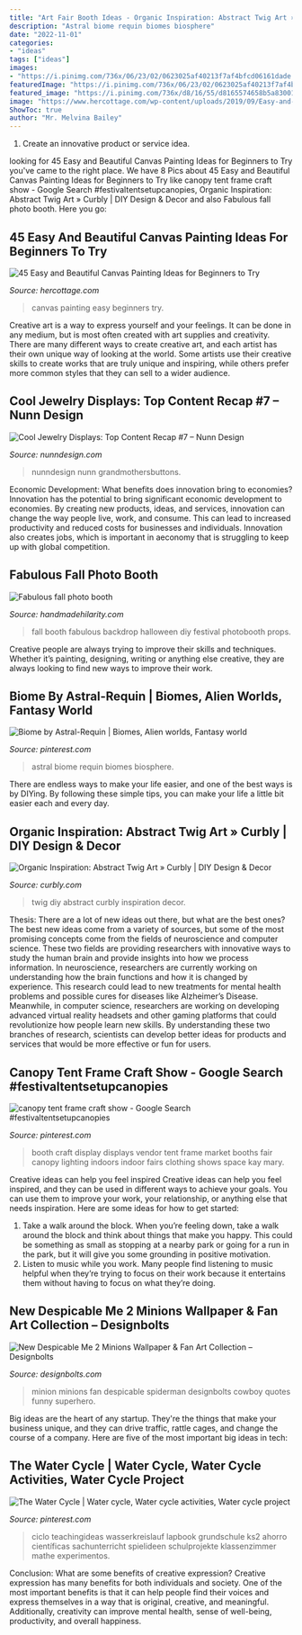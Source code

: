 ```yaml
---
title: "Art Fair Booth Ideas - Organic Inspiration: Abstract Twig Art » Curbly"
description: "Astral biome requin biomes biosphere"
date: "2022-11-01"
categories:
- "ideas"
tags: ["ideas"]
images:
- "https://i.pinimg.com/736x/06/23/02/0623025af40213f7af4bfcd06161dade.jpg"
featuredImage: "https://i.pinimg.com/736x/06/23/02/0623025af40213f7af4bfcd06161dade.jpg"
featured_image: "https://i.pinimg.com/736x/d8/16/55/d8165574658b5a83001b7bdb1dd50bb5--biomes-astral.jpg"
image: "https://www.hercottage.com/wp-content/uploads/2019/09/Easy-and-Beautiful-Canvas-Painting-Ideas-for-Beginners-to-Try-35.jpg"
ShowToc: true
author: "Mr. Melvina Bailey"
---
```



1. Create an innovative product or service idea.

	

		
looking for 45 Easy and Beautiful Canvas Painting Ideas for Beginners to Try you've came to the right place. We have 8 Pics about 45 Easy and Beautiful Canvas Painting Ideas for Beginners to Try like canopy tent frame craft show - Google Search #festivaltentsetupcanopies, Organic Inspiration: Abstract Twig Art » Curbly | DIY Design &amp; Decor and also Fabulous fall photo booth. Here you go:
		
    
## 45 Easy And Beautiful Canvas Painting Ideas For Beginners To Try

<img loading=lazy src="https://www.hercottage.com/wp-content/uploads/2019/09/Easy-and-Beautiful-Canvas-Painting-Ideas-for-Beginners-to-Try-35.jpg" onerror="this.onerror=null;this.src='https://tse4.mm.bing.net/th?id=OIP.fQDdDCaxVlQpnO1xJlyLkQHaNq&amp;pid=15.1';" alt="45 Easy and Beautiful Canvas Painting Ideas for Beginners to Try">

_Source: hercottage.com_

>canvas painting easy beginners try. 

	

Creative art is a way to express yourself and your feelings. It can be done in any medium, but is most often created with art supplies and creativity. There are many different ways to create creative art, and each artist has their own unique way of looking at the world. Some artists use their creative skills to create works that are truly unique and inspiring, while others prefer more common styles that they can sell to a wider audience.

    
## Cool Jewelry Displays: Top Content Recap #7 – Nunn Design

<img loading=lazy src="https://www.nunndesign.com/wp-content/uploads/2017/08/IMG_9959-570.jpg" onerror="this.onerror=null;this.src='https://tse3.mm.bing.net/th?id=OIP.lNm6g-1CWNfolyXSCH-AjgHaLH&amp;pid=15.1';" alt="Cool Jewelry Displays: Top Content Recap #7 – Nunn Design">

_Source: nunndesign.com_

>nunndesign nunn grandmothersbuttons. 

	

Economic Development: What benefits does innovation bring to economies?
Innovation has the potential to bring significant economic development to economies. By creating new products, ideas, and services, innovation can change the way people live, work, and consume. This can lead to increased productivity and reduced costs for businesses and individuals. Innovation also creates jobs, which is important in aeconomy that is struggling to keep up with global competition.

    
## Fabulous Fall Photo Booth

<img loading=lazy src="http://www.handmadehilarity.com/wp-content/uploads/2013/11/fall-photobooth.jpg" onerror="this.onerror=null;this.src='https://tse1.mm.bing.net/th?id=OIP.spL_RxOKlEng3dpQZgrLrwHaJ4&amp;pid=15.1';" alt="Fabulous fall photo booth">

_Source: handmadehilarity.com_

>fall booth fabulous backdrop halloween diy festival photobooth props. 

	

Creative people are always trying to improve their skills and techniques. Whether it’s painting, designing, writing or anything else creative, they are always looking to find new ways to improve their work.

    
## Biome By Astral-Requin | Biomes, Alien Worlds, Fantasy World

<img loading=lazy src="https://i.pinimg.com/736x/d8/16/55/d8165574658b5a83001b7bdb1dd50bb5--biomes-astral.jpg" onerror="this.onerror=null;this.src='https://tse1.mm.bing.net/th?id=OIP.19CoJKIz_U32BZVAKwHPtgHaEo&amp;pid=15.1';" alt="Biome by Astral-Requin | Biomes, Alien worlds, Fantasy world">

_Source: pinterest.com_

>astral biome requin biomes biosphere. 

	

There are endless ways to make your life easier, and one of the best ways is by DIYing. By following these simple tips, you can make your life a little bit easier each and every day.

    
## Organic Inspiration: Abstract Twig Art » Curbly | DIY Design &amp; Decor

<img loading=lazy src="http://assets.curbly.com/photos/0000/0017/6930/6x7x_rectangle_450x600_large_jpg.jpg?1430225736" onerror="this.onerror=null;this.src='https://tse1.mm.bing.net/th?id=OIP.LZx5We6g71Gpjyzg6XGnOQAAAA&amp;pid=15.1';" alt="Organic Inspiration: Abstract Twig Art » Curbly | DIY Design &amp; Decor">

_Source: curbly.com_

>twig diy abstract curbly inspiration decor. 

	

Thesis: There are a lot of new ideas out there, but what are the best ones?
The best new ideas come from a variety of sources, but some of the most promising concepts come from the fields of neuroscience and computer science. These two fields are providing researchers with innovative ways to study the human brain and provide insights into how we process information. In neuroscience, researchers are currently working on understanding how the brain functions and how it is changed by experience. This research could lead to new treatments for mental health problems and possible cures for diseases like Alzheimer’s Disease. Meanwhile, in computer science, researchers are working on developing advanced virtual reality headsets and other gaming platforms that could revolutionize how people learn new skills. By understanding these two branches of research, scientists can develop better ideas for products and services that would be more effective or fun for users.

    
## Canopy Tent Frame Craft Show - Google Search #festivaltentsetupcanopies

<img loading=lazy src="https://i.pinimg.com/736x/e4/22/bc/e422bc92103700d6a2b7dfb016fc89e1.jpg" onerror="this.onerror=null;this.src='https://tse3.mm.bing.net/th?id=OIP.ir8_qgM5M7_mfBVUuxEZEQHaJ4&amp;pid=15.1';" alt="canopy tent frame craft show - Google Search #festivaltentsetupcanopies">

_Source: pinterest.com_

>booth craft display displays vendor tent frame market booths fair canopy lighting indoors indoor fairs clothing shows space kay mary. 

	

Creative ideas can help you feel inspired
Creative ideas can help you feel inspired, and they can be used in different ways to achieve your goals. You can use them to improve your work, your relationship, or anything else that needs inspiration. Here are some ideas for how to get started: 
1. Take a walk around the block. When you’re feeling down, take a walk around the block and think about things that make you happy. This could be something as small as stopping at a nearby park or going for a run in the park, but it will give you some grounding in positive motivation. 
2. Listen to music while you work. Many people find listening to music helpful when they’re trying to focus on their work because it entertains them without having to focus on what they’re doing.

    
## New Despicable Me 2 Minions Wallpaper &amp; Fan Art Collection – Designbolts

<img loading=lazy src="http://www.designbolts.com/wp-content/uploads/2014/02/Spiderman-Minion.jpg" onerror="this.onerror=null;this.src='https://tse4.mm.bing.net/th?id=OIP.4hWsXZlXu1HJu5RWwAsdOwHaH_&amp;pid=15.1';" alt="New Despicable Me 2 Minions Wallpaper &amp; Fan Art Collection – Designbolts">

_Source: designbolts.com_

>minion minions fan despicable spiderman designbolts cowboy quotes funny superhero. 

	

Big ideas are the heart of any startup. They're the things that make your business unique, and they can drive traffic, rattle cages, and change the course of a company. Here are five of the most important big ideas in tech: 

    
## The Water Cycle | Water Cycle, Water Cycle Activities, Water Cycle Project

<img loading=lazy src="https://i.pinimg.com/736x/06/23/02/0623025af40213f7af4bfcd06161dade.jpg" onerror="this.onerror=null;this.src='https://tse1.mm.bing.net/th?id=OIP.rQm5FGcy-ZE7k9JYK3AivwAAAA&amp;pid=15.1';" alt="The Water Cycle | Water cycle, Water cycle activities, Water cycle project">

_Source: pinterest.com_

>ciclo teachingideas wasserkreislauf lapbook grundschule ks2 ahorro científicas sachunterricht spielideen schulprojekte klassenzimmer mathe experimentos. 

	

Conclusion: What are some benefits of creative expression?
Creative expression has many benefits for both individuals and society. One of the most important benefits is that it can help people find their voices and express themselves in a way that is original, creative, and meaningful. Additionally, creativity can improve mental health, sense of well-being, productivity, and overall happiness.

